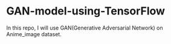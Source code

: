 # GAN-model-using-TensorFlow
In this repo, I will use GAN(Generative Adversarial Network) on Anime_image dataset.

